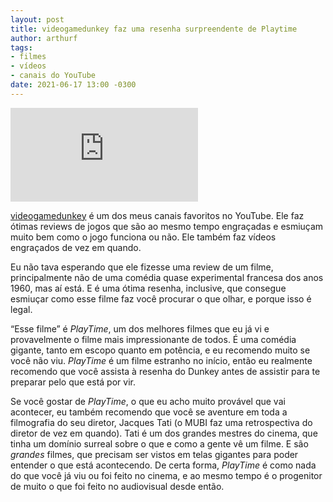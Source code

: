 ```yaml
---
layout: post
title: videogamedunkey faz uma resenha surpreendente de Playtime
author: arthurf
tags:
- filmes
- vídeos
- canais do YouTube
date: 2021-06-17 13:00 -0300
---
```

<iframe class="full-width" src="https://www.youtube-nocookie.com/embed/iTBW6jbHgX0" title="Reprodutor de vídeos do YouTube" frameborder="0" allow="accelerometer; autoplay; clipboard-write; encrypted-media; gyroscope; picture-in-picture" allowfullscreen></iframe>

[videogamedunkey](https://www.youtube.com/channel/UCsvn_Po0SmunchJYOWpOxMg) é um dos meus canais favoritos no YouTube. Ele faz ótimas reviews de jogos que são ao mesmo tempo engraçadas e esmiuçam muito bem como o jogo funciona ou não. Ele também faz vídeos engraçados de vez em quando.

Eu não tava esperando que ele fizesse uma review de um filme, principalmente não de uma comédia quase experimental francesa dos anos 1960, mas aí está. E é uma ótima resenha, inclusive, que consegue esmiuçar como esse filme faz você procurar o que olhar, e porque isso é legal.

“Esse filme” é *PlayTime*, um dos melhores filmes que eu já vi e provavelmente o filme mais impressionante de todos. É uma comédia gigante, tanto em escopo quanto em potência, e eu recomendo muito se você não viu. *PlayTime* é um filme estranho no início, então eu realmente recomendo que você assista à resenha do Dunkey antes de assistir para te preparar pelo que está por vir.

Se você gostar de *PlayTime*, o que eu acho muito provável que vai acontecer, eu também recomendo que você se aventure em toda a filmografia do seu diretor, Jacques Tati (o MUBI faz uma retrospectiva do diretor de vez em quando). Tati é um dos grandes mestres do cinema, que tinha um domínio surreal sobre o que e como a gente vê um filme. E são *grandes* filmes, que precisam ser vistos em telas gigantes para poder entender o que está acontecendo. De certa forma, *PlayTime* é como nada do que você já viu ou foi feito no cinema, e ao mesmo tempo é o progenitor de muito o que foi feito no audiovisual desde então.
